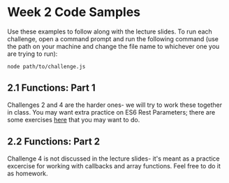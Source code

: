 # Week 2 Code Samples

Use these examples to follow along with the lecture slides. To run each challenge, open a command prompt and run the following command (use the path on your machine and change the file name to whichever one you are trying to run):

`node path/to/challenge.js`

## 2.1 Functions: Part 1

Challenges 2 and 4 are the harder ones- we will try to work these together in class. You may want extra practice on ES6 Rest Parameters; there are some exercises [here](http://tddbin.com/#?kata=es6/language/template-strings/basics) that you may want to do.

## 2.2 Functions: Part 2

Challenge 4 is not discussed in the lecture slides- it's meant as a practice excercise for working with callbacks and array functions. Feel free to do it as homework.